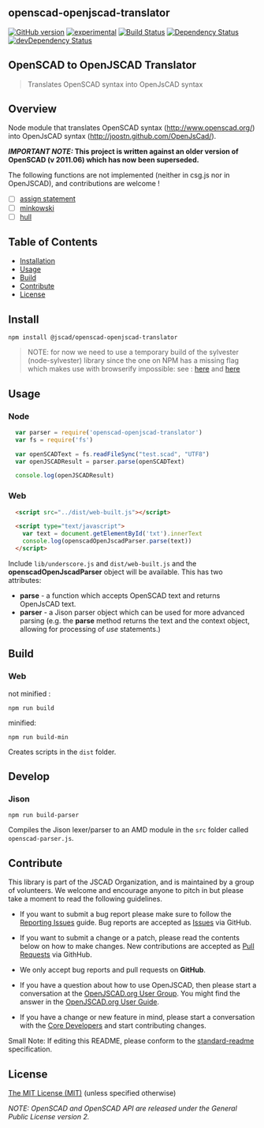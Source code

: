 ## openscad-openjscad-translator

[![GitHub version](https://badge.fury.io/gh/jscad%2Fopenscad-openjscad-translator.svg)](https://badge.fury.io/gh/jscad%2Fopenscad-openjscad-translator)
[![experimental](http://badges.github.io/stability-badges/dist/stable.svg)](http://github.com/badges/stability-badges)
[![Build Status](https://travis-ci.org/jscad/openscad-openjscad-translator.svg)](https://travis-ci.org/jscad/openscad-openjscad-translator)
[![Dependency Status](https://david-dm.org/jscad/openscad-openjscad-translator.svg)](https://david-dm.org/jscad/openscad-openjscad-translator)
[![devDependency Status](https://david-dm.org/jscad/openscad-openjscad-translator/dev-status.svg)](https://david-dm.org/jscad/openscad-openjscad-translator#info=devDependencies)

## OpenSCAD to OpenJSCAD Translator

> Translates OpenSCAD syntax into OpenJsCAD syntax

## Overview

Node module that translates OpenSCAD syntax (http://www.openscad.org/) into OpenJsCAD syntax (http://joostn.github.com/OpenJsCad/).

**_IMPORTANT NOTE:_ This project is written against an older version of OpenSCAD (v 2011.06) which has now been superseded.**

The following functions are not implemented (neither in csg.js nor in OpenJSCAD),
and contributions are welcome !
- [ ] [assign statement](https://github.com/jscad/openscad-openjscad-translator/issues/12)
- [ ] [minkowski](https://github.com/jscad/openscad-openjscad-translator/issues/11)
- [ ] [hull](https://github.com/jscad/openscad-openjscad-translator/issues/13)

## Table of Contents

- [Installation](#install)
- [Usage](#usage)
- [Build](#build)
- [Contribute](#contribute)
- [License](#license)

## Install

```
npm install @jscad/openscad-openjscad-translator
```

>NOTE: for now we need to use a temporary build of the sylvester (node-sylvester)
library since the one on NPM has a missing flag which makes use with browserify impossible:
see : [here](https://github.com/NaturalNode/node-sylvester/issues/9) and [here](https://github.com/NaturalNode/node-sylvester/issues/4)

## Usage

### Node

```javascript
  var parser = require('openscad-openjscad-translator')
  var fs = require('fs')

  var openSCADText = fs.readFileSync("test.scad", "UTF8")
  var openJSCADResult = parser.parse(openSCADText)

  console.log(openJSCADResult)
```

### Web

```html
  <script src="../dist/web-built.js"></script>

  <script type="text/javascript">
    var text = document.getElementById('txt').innerText
    console.log(openscadOpenJscadParser.parse(text))
  </script>
```

Include ```lib/underscore.js``` and ```dist/web-built.js``` and the **openscadOpenJscadParser** object will be available.  This has two attributes:
* **parse** - a function which accepts OpenSCAD text and returns OpenJsCAD text.
* **parser** - a Jison parser object which can be used for more advanced parsing (e.g. the **parse** method returns the text and the context object, allowing for processing of *use* statements.)

## Build

### Web

not minified :
```
npm run build
```
minified:
```
npm run build-min
```
Creates scripts in the ```dist``` folder.

## Develop

### Jison

```
npm run build-parser
```
Compiles the Jison lexer/parser to an AMD module in the ```src``` folder called ```openscad-parser.js```.

## Contribute

This library is part of the JSCAD Organization, and is maintained by a group of volunteers. We welcome and encourage anyone to pitch in but please take a moment to read the following guidelines.

* If you want to submit a bug report please make sure to follow the [Reporting Issues](https://github.com/jscad/csg.js/wiki/Reporting-Issues) guide. Bug reports are accepted as [Issues](https://github.com/jscad/openscad-openjscad-translator/issues/) via GitHub.

* If you want to submit a change or a patch, please read the contents below on how to make changes. New contributions are accepted as [Pull Requests](https://github.com/jscad/openscad-openjscad-translator/pulls/) via GithHub.

* We only accept bug reports and pull requests on **GitHub**.

* If you have a question about how to use OpenJSCAD, then please start a conversation at the [OpenJSCAD.org User Group](https://plus.google.com/communities/114958480887231067224). You might find the answer in the [OpenJSCAD.org User Guide](https://github.com/Spiritdude/OpenJSCAD.org/wiki/User-Guide).

* If you have a change or new feature in mind, please start a conversation with the [Core Developers](https://plus.google.com/communities/114958480887231067224) and start contributing changes.

Small Note: If editing this README, please conform to the [standard-readme](https://github.com/RichardLitt/standard-readme) specification.

## License

[The MIT License (MIT)](https://github.com/jscad/csg.js/blob/master/LICENSE)
(unless specified otherwise)

_NOTE: OpenSCAD and OpenSCAD API are released under the General Public License version 2._
